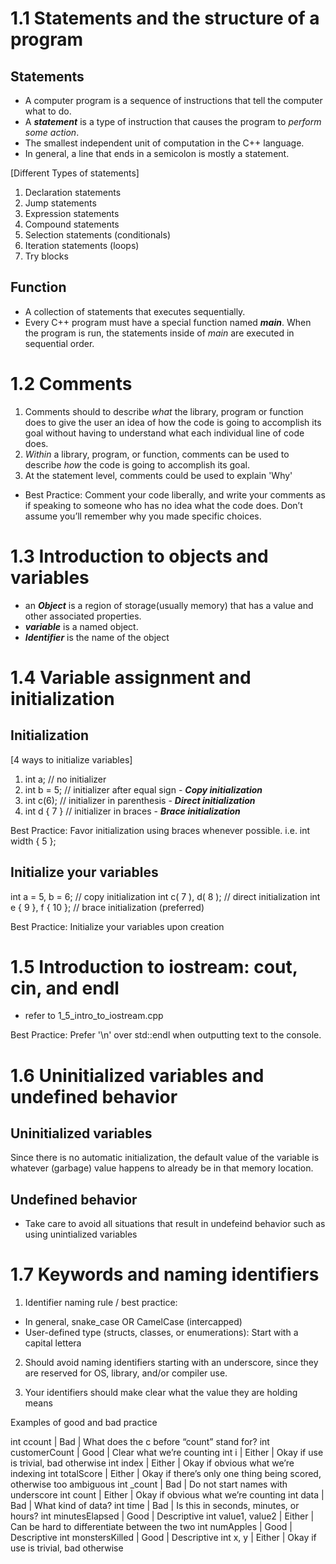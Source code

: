 # 1.1 Statements and the structure of a program

## Statements
- A computer program is a sequence of instructions that tell the computer what to do. 
- A ***statement*** is a type of instruction that causes the program to _perform some action_.
- The smallest independent unit of computation in the C++ language.
- In general, a line that ends in a semicolon is mostly a statement.

[Different Types of statements]
1. Declaration statements
2. Jump statements
3. Expression statements
4. Compound statements
5. Selection statements (conditionals)
6. Iteration statements (loops)
7. Try blocks

## Function
- A collection of statements that executes sequentially.
- Every C++ program must have a special function named ***main***. When the program is run, the statements inside of _main_ are executed in sequential order.

# 1.2 Comments
1. Comments should to describe _what_ the library, program or function does to give the user an idea of how the code is going to accomplish its goal without having to understand what each individual line of code does.
2. _Within_ a library, program, or function, comments can be used to describe _how_ the code is going to accomplish its goal.
3. At the statement level, comments could be used to explain 'Why'

- Best Practice: Comment your code liberally, and write your comments as if speaking to someone who has no idea what the code does. Don’t assume you’ll remember why you made specific choices.

# 1.3 Introduction to objects and variables

- an ***Object*** is a region of storage(usually memory) that has a value and other associated properties.
- ***variable*** is a named object.
- ***Identifier*** is the name of the object

# 1.4 Variable assignment and initialization

## Initialization

[4 ways to initialize variables]
1. int a; // no initializer
2. int b = 5; // initializer after equal sign - ***Copy initialization***
3. int c(6); // initializer in parenthesis - ***Direct initialization***
4. int d { 7 } // initializer in braces - ***Brace initialization***

Best Practice: Favor initialization using braces whenever possible. i.e. int width { 5 };

## Initialize your variables
int a = 5, b = 6; // copy initialization
int c( 7 ), d( 8 ); // direct initialization
int e { 9 }, f { 10 }; // brace initialization (preferred)

Best Practice: Initialize your variables upon creation

# 1.5 Introduction to iostream: cout, cin, and endl
- refer to 1_5_intro_to_iostream.cpp

Best Practice: Prefer '\n' over std::endl when outputting text to the console.

# 1.6 Uninitialized variables and undefined behavior

## Uninitialized variables
Since there is no automatic initialization, the default value of the variable is whatever (garbage) value happens to already be in that memory location.

## Undefined behavior
- Take care to avoid all situations that result in undefeind behavior such as using unintialized variables

# 1.7 Keywords and naming identifiers

1) Identifier naming rule / best practice: 
  - In general, snake_case OR CamelCase (intercapped)
  - User-defined type (structs, classes, or enumerations): Start with a capital lettera

2) Should avoid naming identifiers starting with an underscore, since they are reserved for OS, library, and/or compiler use.

3) Your identifiers should make clear what the value they are holding means

Examples of good and bad practice

int ccount	        | Bad	    | What does the c before “count” stand for?
int customerCount	| Good	    | Clear what we’re counting
int i	            | Either	| Okay if use is trivial, bad otherwise
int index	        | Either	| Okay if obvious what we’re indexing
int totalScore	    | Either	| Okay if there’s only one thing being scored, otherwise too ambiguous
int _count	        | Bad	    | Do not start names with underscore
int count	        | Either	| Okay if obvious what we’re counting
int data	        | Bad	    | What kind of data?
int time	        | Bad	    | Is this in seconds, minutes, or hours?
int minutesElapsed	| Good	    | Descriptive
int value1, value2	| Either	| Can be hard to differentiate between the two
int numApples	    | Good	    | Descriptive
int monstersKilled	| Good	    | Descriptive
int x, y	        | Either	| Okay if use is trivial, bad otherwise